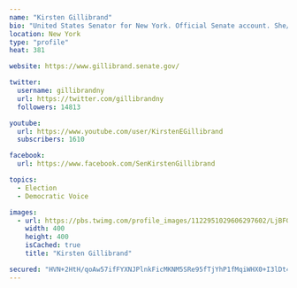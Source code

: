 ```yaml
---
name: "Kirsten Gillibrand"
bio: "United States Senator for New York. Official Senate account. She/her. Find #COVID19 resources: https://t.co/8EC0oiYTP2"
location: New York
type: "profile"
heat: 381

website: https://www.gillibrand.senate.gov/

twitter:
  username: gillibrandny
  url: https://twitter.com/gillibrandny
  followers: 14813

youtube:
  url: https://www.youtube.com/user/KirstenEGillibrand
  subscribers: 1610

facebook:
  url: https://www.facebook.com/SenKirstenGillibrand

topics:
  - Election
  - Democratic Voice

images:
  - url: https://pbs.twimg.com/profile_images/1122951029606297602/LjBFG3YX_400x400.jpg
    width: 400
    height: 400
    isCached: true
    title: "Kirsten Gillibrand"

secured: "HVN+2HtH/qoAw57ifFYXNJPlnkFicMKNM5SRe95fTjYhP1fMqiWHX0+I3lDt4g1T2ctQ3uYHlqhjtwAQI/FvOvkU007K/MOW7XYyyCqLGmgnMrrZRYI2oBiV0EoHU812IXlpeulu1v37DsMjDB4W1ZDUUVeX7QSiVlmRNkONSMmEid8TqamO7T58uv4GrteCZKE/YL0Z7y/HtukVWsHbcdytWs5pwUtbCc3cYnKTKyDoSDeDa0c4LVshY01t3ALSIYXvmxGK9EHfa5+wKpi6jmg5YWZA/6+Vsqh3ncVJdJ0kdtE5z1BqrKpsfMgV7CKXruvqIDyi/uX2zNqWJ+abAJBIW/Dl+Q3MFeUKS7P0BWaHNQR6iLZQxe0rlpFFZVFt;P5rwh+pIhOY/H7LY82r8UQ=="
---
```


